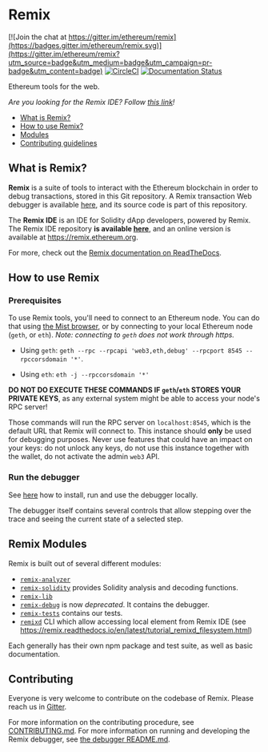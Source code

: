 # Remix

[![Join the chat at https://gitter.im/ethereum/remix](https://badges.gitter.im/ethereum/remix.svg)](https://gitter.im/ethereum/remix?utm_source=badge&utm_medium=badge&utm_campaign=pr-badge&utm_content=badge)
[![CircleCI](https://circleci.com/gh/ethereum/remix/tree/master.svg?style=svg)](https://circleci.com/gh/ethereum/remix/tree/master)
[![Documentation Status](https://readthedocs.org/projects/docs/badge/?version=latest)](https://remix.readthedocs.io/en/latest/)

Ethereum tools for the web.

*Are you looking for the Remix IDE? Follow [this link](https://github.com/ethereum/remix-ide)!*

+ [What is Remix?](#what-is-remix)
+ [How to use Remix?](#how-to-use)
+ [Modules](#modules)
+ [Contributing guidelines](#contributing)

## <a name="what-is-remix"></a>What is Remix?

**Remix** is a suite of tools to interact with the Ethereum blockchain in order to debug transactions, stored in this Git repository. A Remix transaction Web debugger is available [here](http://remix.ethereum.org), and its source code is part of this repository.

The **Remix IDE** is an IDE for Solidity dApp developers, powered by Remix. The Remix IDE repository **is available [here](https://github.com/ethereum/remix-ide)**, and an online version is available at https://remix.ethereum.org.

For more, check out the [Remix documentation on ReadTheDocs](https://remix.readthedocs.io/en/latest/).

## <a name="how-to-use"></a>How to use Remix

### Prerequisites

To use Remix tools, you'll need to connect to an Ethereum node. You can do that using [the Mist browser](https://github.com/ethereum/mist), or by connecting to your local Ethereum node (`geth`, or `eth`). *Note: connecting to `geth` does not work through https.*

+ Using `geth`: `geth --rpc --rpcapi 'web3,eth,debug' --rpcport 8545 --rpccorsdomain '*'`.

+ Using `eth`: `eth -j --rpccorsdomain '*'`

**DO NOT DO EXECUTE THESE COMMANDS IF `geth`/`eth` STORES YOUR PRIVATE KEYS**, as any external system might be able to access your node's RPC server!

Those commands will run the RPC server on `localhost:8545`, which is the default URL that Remix will connect to. This instance should **only** be used for debugging purposes. Never use features that could have an impact on your keys: do not unlock any keys, do not use this instance together with the wallet, do not activate the admin `web3` API.

### Run the debugger

See [here](remix-debugger/README.md) how to install, run and use the debugger locally.

The debugger itself contains several controls that allow stepping over the trace and seeing the current state of a selected step.

## <a name="modules"></a>Remix Modules

Remix is built out of several different modules:

+ [`remix-analyzer`](remix-analyzer/README.md)
+ [`remix-solidity`](remix-solidity/README.md) provides Solidity analysis and decoding functions.
+ [`remix-lib`](remix-lib/README.md)
+ [`remix-debug`](remix-debugger/README.md) is now *deprecated*. It contains the debugger.
+ [`remix-tests`](remix-tests/README.md) contains our tests.
+ [`remixd`](remixd/README.md) CLI which allow accessing local element from Remix IDE (see https://remix.readthedocs.io/en/latest/tutorial_remixd_filesystem.html)

Each generally has their own npm package and test suite, as well as basic documentation.

## Contributing

Everyone is very welcome to contribute on the codebase of Remix. Please reach us in [Gitter](https://gitter.im/ethereum/remix).

For more information on the contributing procedure, see [CONTRIBUTING.md](CONTRIBUTING.md). For more information on running and developing the Remix debugger, see [the debugger README.md](remix-debugging/README.md).
